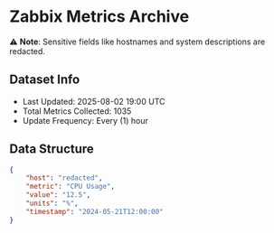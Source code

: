 # Zabbix Metrics Archive

⚠️ **Note**: Sensitive fields like hostnames and system descriptions are redacted.

## Dataset Info
- Last Updated: 2025-08-02 19:00 UTC
- Total Metrics Collected: 1035
- Update Frequency: Every (1) hour

## Data Structure
```json
{
    "host": "redacted",
    "metric": "CPU Usage",
    "value": "12.5",
    "units": "%",
    "timestamp": "2024-05-21T12:00:00"
}
```
